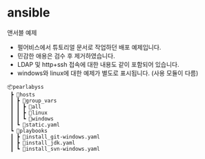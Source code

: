 # ansible
앤서블 예제 

- 펄어비스에서 튜토리얼 문서로 작업하던 배포 예제입니다.
- 민감한 애용은 검수 후 제거하였습니다.
- LDAP 및 http+ssh 접속에 대한 내용도 같이 포함되어 있습니다.
- windows와 linux에 대한 예제가 별도로 표시됩니다. (사용 모듈이 다름)

```
📦pearlabyss
 ┣ 📂hosts
 ┃ ┣ 📂group_vars
 ┃ ┃ ┣ 📜all
 ┃ ┃ ┣ 📜linux
 ┃ ┃ ┗ 📜windows
 ┃ ┗ 📜static.yaml
 ┗ 📂playbooks
 ┃ ┣ 📜install_git-windows.yaml
 ┃ ┣ 📜install_jdk.yaml
 ┃ ┗ 📜install_svn-windows.yaml
 ```
